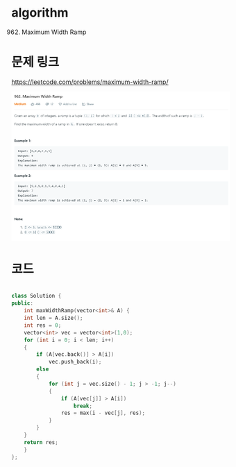 ﻿# algorithm 
962. Maximum Width Ramp

  

# 문제 링크    
https://leetcode.com/problems/maximum-width-ramp/  


![title](https://github.com/jungmin3834/algorithm/blob/master/image/maximum-width-ramp.png)

# 코드

```cpp

class Solution {
public:
    int maxWidthRamp(vector<int>& A) {
    int len = A.size();
	int res = 0;
	vector<int> vec = vector<int>(1,0);
	for (int i = 0; i < len; i++)
	{
		if (A[vec.back()] > A[i])
			vec.push_back(i);
		else
		{
			for (int j = vec.size() - 1; j > -1; j--)
			{
				if (A[vec[j]] > A[i])
					break;
				res = max(i - vec[j], res);
			}
		}
	}
	return res;
    }
};

```
